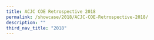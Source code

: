```yaml
---
title: ACJC COE Retrospective 2018
permalink: /showcase/2018/ACJC-COE-Retrospective-2018/
description: ""
third_nav_title: "2018"
---
```

